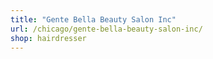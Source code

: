 ```yaml
---
title: "Gente Bella Beauty Salon Inc"
url: /chicago/gente-bella-beauty-salon-inc/
shop: hairdresser
---
```

